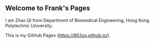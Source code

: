 ## Welcome to Frank's Pages

I am Zhao Qi from Department of Biomedical Engineering, Hong Kong Polytechnic University.

This is my GitHub Pages (https://863zq.github.io/).


